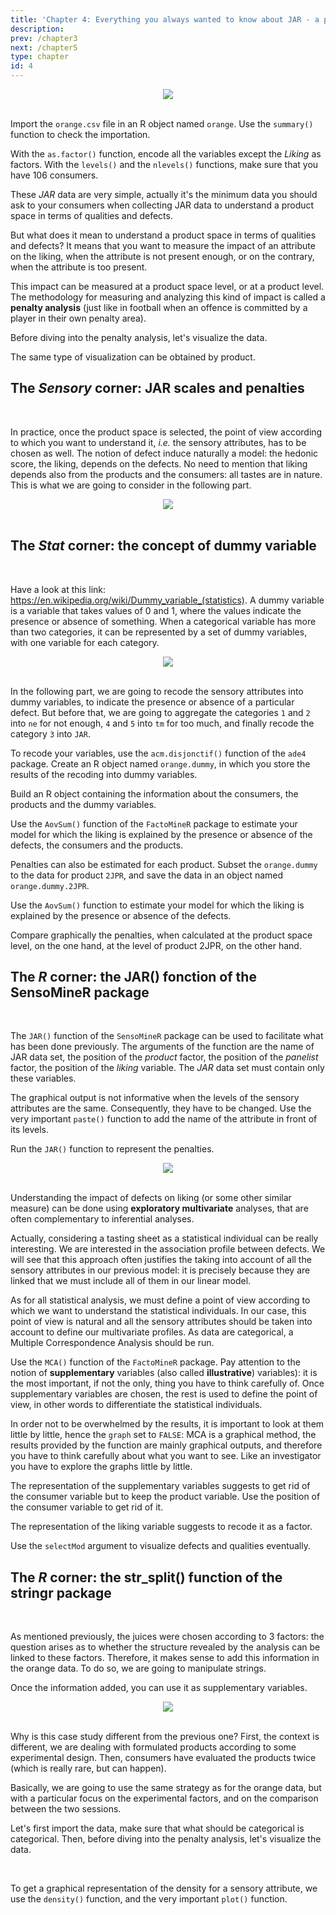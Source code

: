 ```yaml
---
title: 'Chapter 4: Everything you always wanted to know about JAR - a play in five acts'
description:
prev: /chapter3
next: /chapter5
type: chapter
id: 4
---
```


<exercise id="1" title="Act 1 - too easy: the orange juice case study, understanding a market product space">

<slides source="orange">
</slides>

<center><img src="https://latex.codecogs.com/svg.image?\noindent\makebox[\linewidth]{\rule{\textwidth}{0.4pt}}"/></center>
<br>

Import the `orange.csv` file in an R object named `orange`. Use the `summary()` function to check the importation. 

<codeblock id="04_01">
</codeblock>

With the `as.factor()` function, encode all the variables except the *Liking* as factors. With the `levels()` and the `nlevels()` functions, make sure that you have 106 consumers.

<codeblock id="04_02">
</codeblock>

These *JAR* data are very simple, actually it's the minimum data you should ask to your consumers when collecting JAR data to understand a product space in terms of qualities and defects.

But what does it mean to understand a product space in terms of qualities and defects? It means that you want to measure the impact of an attribute on the liking, when the attribute is not present enough, or on the contrary, when the attribute is too present.

This impact can be measured at a product space level, or at a product level. The methodology for measuring and analyzing this kind of impact is called a <span style="font-weight : bold">penalty analysis</span> (just like in football when an offence is committed by a player in their own penalty area).

Before diving into the penalty analysis, let's visualize the data.

<codeblock id="04_02_v">
</codeblock>

The same type of visualization can be obtained by product.

<codeblock id="04_03_v">
</codeblock>


## The *Sensory* corner: JAR scales and penalties
<br>

In practice, once the product space is selected, the point of view according to which you want to understand it,  *i.e.* the sensory attributes, has to be chosen as well. The notion of defect induce naturally a model: the hedonic score, the liking, depends on the defects. No need to mention that liking depends also from the products and the consumers: all tastes are in nature. This is what we are going to consider in the following part.

<center><img src="https://latex.codecogs.com/svg.image?\noindent\makebox[\linewidth]{\rule{\textwidth}{0.4pt}}"/></center>
<br>

## The *Stat* corner: the concept of dummy variable
<br>

Have a look at this link: https://en.wikipedia.org/wiki/Dummy_variable_(statistics). A dummy variable is a variable that takes values of 0 and 1, where the values indicate the presence or absence of something. When a categorical variable has more than two categories, it can be represented by a set of dummy variables, with one variable for each category.

<center><img src="https://latex.codecogs.com/svg.image?\noindent\makebox[\linewidth]{\rule{\textwidth}{0.4pt}}"/></center>
<br>

In the following part, we are going to recode the sensory attributes into dummy variables, to indicate the presence or absence of a particular defect. But before that, we are going to aggregate the categories `1` and `2` into `ne` for not enough, `4` and `5` into `tm` for too much, and finally recode the category `3` into `JAR`.

<codeblock id="04_03">
</codeblock>

To recode your variables, use the `acm.disjonctif()` function of the `ade4` package. Create an R object named `orange.dummy`, in which you store the results of the recoding into dummy variables.

<codeblock id="04_04">
</codeblock>

Build an R object containing the information about the consumers, the products and the dummy variables.

<codeblock id="04_05">
</codeblock>

Use the `AovSum()` function of the `FactoMineR` package to estimate your model for which the liking is explained by the presence or absence of the defects, the consumers and the products.

<codeblock id="04_06">
</codeblock>

Penalties can also be estimated for each product. Subset the `orange.dummy` to the data for product `2JPR`, and save the data in an object named `orange.dummy.2JPR`.

<codeblock id="04_07">
</codeblock>

Use the `AovSum()` function to estimate your model for which the liking is explained by the presence or absence of the defects.

<codeblock id="04_08">
</codeblock>

Compare graphically the penalties, when calculated at the product space level, on the one hand, at the level of product 2JPR, on the other hand.

<codeblock id="04_08">
</codeblock>

## The *R* corner: the JAR() fonction of the SensoMineR package
<br>

The `JAR()` function of the `SensoMineR` package can be used to facilitate what has been done previously. The arguments of the function are the name of JAR data set, the position of the *product* factor, the position of the *panelist* factor, the position of the *liking* variable. The *JAR* data set must contain only these variables.

<codeblock id="04_09">
</codeblock>

The graphical output is not informative when the levels of the sensory attributes are the same. Consequently, they have to be changed. Use the very important `paste()` function to add the name of the attribute in front of its levels.

<codeblock id="04_10">
</codeblock>

Run the `JAR()` function to represent the penalties.

<codeblock id="04_11">
</codeblock>

<center><img src="https://latex.codecogs.com/svg.image?\noindent\makebox[\linewidth]{\rule{\textwidth}{0.4pt}}"/></center>
<br>

Understanding the impact of defects on liking (or some other similar measure) can be done using <span style="font-weight : bold">exploratory multivariate</span> analyses, that are often complementary to inferential analyses.

Actually, considering a tasting sheet as a statistical individual can be really interesting. We are interested in the association profile between defects. We will see that this approach often justifies the taking into account of all the sensory attributes in our previous model: it is precisely because they are linked that we must include all of them in our linear model.

As for all statistical analysis, we must define a point of view according to which we want to understand the statistical individuals. In our case, this point of view is natural and all the sensory attributes should be taken into account to define our multivariate profiles. As data are categorical, a Multiple Correspondence Analysis should be run.

Use the `MCA()` function of the `FactoMineR` package. Pay attention to the notion of <span style="font-weight : bold">supplementary</span> variables (also called <span style="font-weight : bold">illustrative</span>) variables): it is the most important, if not the only, thing you have to think carefully of. Once supplementary variables are chosen, the rest is used to define the point of view, in other words to differentiate the statistical individuals. 

In order not to be overwhelmed by the results, it is important to look at them little by little, hence the `graph` set to `FALSE`: MCA is a graphical method, the results provided by the function are mainly graphical outputs, and therefore you have to think carefully about what you want to see. Like an investigator you have to explore the graphs little by little.

<codeblock id="04_12">
</codeblock>

The representation of the supplementary variables suggests to get rid of the consumer variable  but to keep the product variable. Use the position of the consumer variable to get rid of it.

<codeblock id="04_13">
</codeblock>

The representation of the liking variable suggests to recode it as a factor.

<codeblock id="04_14">
</codeblock>

Use the `selectMod` argument to visualize defects and qualities eventually.

<codeblock id="04_15">
</codeblock>


## The *R* corner: the str_split() function of the stringr package
<br>

As mentioned previously, the juices were chosen according to 3 factors: the question arises as to whether the structure revealed by the analysis can be linked to these factors.  Therefore, it makes sense to add this information in the orange data. To do so, we are going to manipulate strings.

<codeblock id="04_16">
</codeblock>

Once the information added, you can use it as supplementary variables.

</exercise>

<exercise id="2" title="Act 2 - easy: the goji case study, an example of product formulation">

<slides source="goji">
</slides>

<center><img src="https://latex.codecogs.com/svg.image?\noindent\makebox[\linewidth]{\rule{\textwidth}{0.4pt}}"/></center>
<br>

Why is this case study different from the previous one? First, the context is different, we are dealing with formulated products according to some experimental design. Then, consumers have evaluated the products twice (which is really rare, but can happen).

Basically, we are going to use the same strategy as for the orange data, but with a particular focus on the experimental factors, and on the comparison between the two sessions.

Let's first import the data, make sure that what should be categorical is categorical. Then, before diving into the penalty analysis, let's visualize the data.

<codeblock id="04_2_01">
</codeblock>

</exercise>

<exercise id="3" title="Act 3 - JAR: the Sennheiser case study, when JAR meet CATA">

<slides source="Sennheiser">
</slides>

<br>

To get a graphical representation of the density for a sensory attribute, we use the `density()` function, and the very important `plot()` function.

<codeblock id="01_28">
</codeblock>


</exercise>

<exercise id="4" title="Act 4 - difficult: the car seat case study, when JAR are free">

<slides source="chapter1_01_introduction">
</slides>

<codeblock id="tuto_13">
</codeblock>

<codeblock id="tuto_14">
</codeblock>

<codeblock id="tuto_15"> 
</codeblock>
    
<codeblock id="tuto_16">
</codeblock>
      
<codeblock id="tuto_17">
</codeblock>


</exercise>

<exercise id="5" title="Act 5 - in practice: everything you always wanted to know about JAR with R">

<slides source="chapter1_01_introduction">
</slides>

</exercise>
